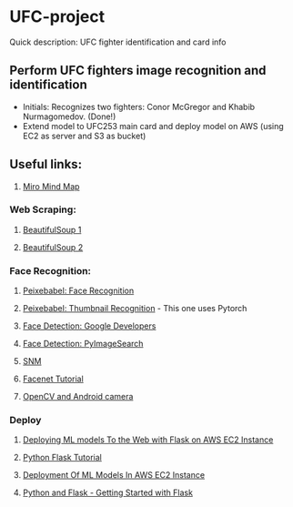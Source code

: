 # UFC-project

Quick description: UFC fighter identification and card info

## Perform UFC fighters image recognition and identification

* Initials: Recognizes two fighters: Conor McGregor and Khabib Nurmagomedov. (Done!)
* Extend model to UFC253 main card and deploy model on AWS (using EC2 as server and S3 as bucket)

## Useful links:

1. [Miro Mind Map](https://miro.com/welcomeonboard/EvNvEq1qv8gXErnClhOvQnpAtqR2eLRuFoks0KVQBJYETtaChkCDZ8q0HrVoopAf)

### Web Scraping:

1. [BeautifulSoup 1](https://medium.com/@feliciaSWE/easy-web-scraping-with-python-beautifulsoup-afc7191d6432)

1. [BeautifulSoup 2](https://medium.com/@kaustumbhjaiswal7/learn-web-scraping-using-python-in-under-5-minutes-36a7d4d6e1e7)

### Face Recognition:

1. [Peixebabel: Face Recognition](peixebabel/Reconhecimento-de-Faces)

1. [Peixebabel: Thumbnail Recognition](https://github.com/peixebabel/RedeNeural-Thumbnail) - This one uses Pytorch

1. [Face Detection: Google Developers](https://developers.google.com/ml-kit/vision/face-detection)

1. [Face Detection: PyImageSearch](https://www.pyimagesearch.com/2018/02/26/face-detection-with-opencv-and-deep-learning/)

1. [SNM](https://towardsdatascience.com/one-shot-learning-face-recognition-using-siamese-neural-network-a13dcf739e)

1. [Facenet Tutorial](https://machinelearningmastery.com/how-to-develop-a-face-recognition-system-using-facenet-in-keras-and-an-svm-classifier/)

1. [OpenCV and Android camera](https://medium.com/@jeppbautista/connect-android-camera-to-python-using-opencv-90fd19d838)

### Deploy

1. [Deploying ML models To the Web with Flask on AWS EC2 Instance](https://medium.com/shapeai/deploying-flask-application-with-ml-models-on-aws-ec2-instance-3b9a1cec5e13)

1. [Python Flask Tutorial](https://www.youtube.com/watch?v=MwZwr5Tvyxo&list=PL-osiE80TeTs4UjLw5MM6OjgkjFeUxCYH&index=1)

1. [Deployment Of ML Models In AWS EC2 Instance](https://www.youtube.com/watch?v=oOqqwYI60FI&amp;t=266s)

1. [Python and Flask - Getting Started with Flask](https://www.youtube.com/watch?v=7M1MaAPWnYg)
